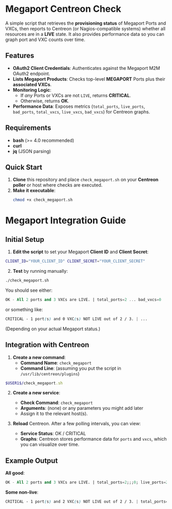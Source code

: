 # Megaport Centreon Check

A simple script that retrieves the **provisioning status** of Megaport Ports and VXCs, then reports to Centreon (or Nagios-compatible systems) whether all resources are in a **LIVE** state. It also provides performance data so you can graph port and VXC counts over time.

## Features

- **OAuth2 Client Credentials**: Authenticates against the Megaport M2M OAuth2 endpoint.
- **Lists Megaport Products**: Checks top-level **MEGAPORT** Ports plus their **associated VXCs**.
- **Monitoring Logic**:
  - If _any_ Ports or VXCs are not `LIVE`, returns **CRITICAL**.
  - Otherwise, returns **OK**.
- **Performance Data**: Exposes metrics (`total_ports`, `live_ports`, `bad_ports`, `total_vxcs`, `live_vxcs`, `bad_vxcs`) for Centreon graphs.

## Requirements

- **bash** (>= 4.0 recommended)
- **curl**
- **jq** (JSON parsing)

## Quick Start

1. **Clone** this repository and place `check_megaport.sh` on your **Centreon poller** or host where checks are executed.
2. **Make it executable**:
   ```bash
   chmod +x check_megaport.sh

# Megaport Integration Guide

## Initial Setup

1. **Edit the script** to set your Megaport **Client ID** and **Client Secret**:

```bash
CLIENT_ID="YOUR_CLIENT_ID" CLIENT_SECRET="YOUR_CLIENT_SECRET"
```

2. **Test** by running manually:

```bash
./check_megaport.sh
```

You should see either:

```sql
OK - All 2 ports and 3 VXCs are LIVE. | total_ports=2 ... bad_vxcs=0
```

or something like:

```scss
CRITICAL - 1 port(s) and 0 VXC(s) NOT LIVE out of 2 / 3. | ...
```

(Depending on your actual Megaport status.)

## Integration with Centreon

1. **Create a new command**:
   * **Command Name**: `check_megaport`
   * **Command Line**: (assuming you put the script in `/usr/lib/centreon/plugins`)

```ruby
$USER1$/check_megaport.sh
```

2. **Create a new service**:
   * **Check Command**: `check_megaport`
   * **Arguments**: (none) or any parameters you might add later
   * Assign it to the relevant host(s).

3. **Reload** Centreon. After a few polling intervals, you can view:
   * **Service Status**: OK / CRITICAL
   * **Graphs**: Centreon stores performance data for `ports` and `vxcs`, which you can visualize over time.

## Example Output

**All good**:

```sql
OK - All 2 ports and 3 VXCs are LIVE. | total_ports=2;;;0; live_ports=2;;;0; bad_ports=0;;;0; total_vxcs=3;;;0; live_vxcs=3;;;0; bad_vxcs=0;;;0;
```

**Some non-live**:

```scss
CRITICAL - 1 port(s) and 2 VXC(s) NOT LIVE out of 2 / 3. | total_ports=2;;;0; ...
```
